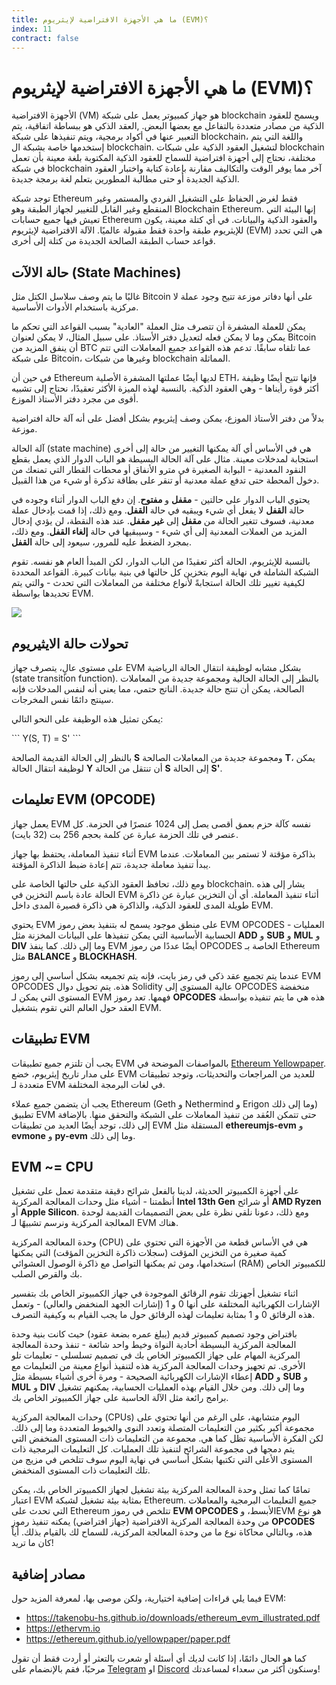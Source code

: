 ```yaml
---
title: ما هي الأجهزة الافتراضية لإيثريوم (EVM)؟
index: 11
contract: false
---
```


# ما هي الأجهزة الافتراضية لإيثريوم (EVM)؟

الأجهزة الافتراضية (VM) هو جهاز كمبيوتر يعمل على شبكة blockchain ويسمح للعقود الذكية من مصادر متعددة بالتفاعل مع بعضها البعض. ,العقد الذكي هو ببساطة اتفاقية، يتم التعبير عنها في أكواد برمجية، ويتم تنفيذها على شبكة blockchain، واللغة التي يتم إستخدمها خاصة بشبكة ال blockchain. لتشغيل العقود الذكية على شبكات blockchain مختلفة، نحتاج إلى أجهزة افتراضية للسماح للعقود الذكية المكتوبة بلغة معينة بأن تعمل في شبكة blockchain آخر مما يوفر الوقت والتكاليف مقارنة بإعادة كتابة واختبار العقود الذكية الجديدة أو حتى مطالبة المطورين بتعلم لغة برمجة جديدة.

توجد شبكة Ethereum فقط لغرض الحفاظ على التشغيل الفردي والمستمر وغير المنقطع وغير القابل للتغيير لجهاز الطبقة وهو Blockchain Ethereum. إنها البيئة التي تعيش فيها جميع حسابات Ethereum والعقود الذكية والبيانات. في أي كتلة معينة، يكون للإيثريوم طبقة واحدة فقط مقبولة عالميًا. الآلة الافتراضية لإيثريوم (EVM) هي التي تحدد قواعد حساب الطبقة الصالحة الجديدة من كتلة إلى أخرى.

## حالة الالآت (State Machines)

غالبًا ما يتم وصف سلاسل الكتل مثل Bitcoin على أنها دفاتر موزعة تتيح وجود عملة لا مركزية باستخدام الأدوات الأساسية.

يمكن للعملة المشفرة أن تتصرف مثل العملة "العادية" بسبب القواعد التي تحكم ما يمكن وما لا يمكن فعله لتعديل دفتر الأستاذ. على سبيل المثال، لا يمكن لعنوان Bitcoin أن ينفق المزيد من BTC عما تلقاه سابقًا. تدعم هذه القواعد جميع المعاملات التي تتم على شبكة Bitcoin، وغيرها من شبكات blockchain المماثلة.

في حين أن Ethereum لديها أيضًا عملتها المشفرة الأصلية ETH، فإنها تتيح أيضًا وظيفة أكثر قوة رأيناها - وهي العقود الذكية. بالنسبة لهذه الميزة الأكثر تعقيدًا، نحتاج إلى تشبيه أقوى من مجرد دفتر الأستاذ الموزع.

بدلاً من دفتر الأستاذ الموزع، يمكن وصف إيثريوم بشكل أفضل على أنه آلة حالة افتراضية موزعة.

آلة الحالة (state machine) هي في الأساس أي آلة يمكنها التغيير من حالة إلى أخرى استجابة لمدخلات معينة. مثال على آلة الحالة البسيطة هو الباب الدوار الذي يعمل بقطع النقود المعدنية - البوابة الصغيرة في مترو الأنفاق أو محطات القطار التي تمنعك من دخول المحطة حتى تدفع عملة معدنية أو تنقر على بطاقة تذكرة أو شيء من هذا القبيل.

يحتوي الباب الدوار على حالتين - **مقفل** و **مفتوح**. إن دفع الباب الدوار أثناء وجوده في حالة **القفل** لا يفعل أي شيء ويبقيه في حالة **القفل**. ومع ذلك، إذا قمت بإدخال عملة معدنية، فسوف تتغير الحالة من **مقفل** إلى **غير مقفل**. عند هذه النقطة، لن يؤدي إدخال المزيد من العملات المعدنية إلى أي شيء - وسيبقيها في حالة **إلغاء القفل**. ومع ذلك، بمجرد الضغط عليه للمرور، سيعود إلى حالة **القفل**.

بالنسبة للإيثريوم، الحالة أكثر تعقيدًا من الباب الدوار، لكن المبدأ العام هو نفسه. تقوم الشبكة الشاملة في نهاية اليوم بتخزين كل حالتها في بنية بيانات كبيرة. القواعد المحددة لكيفية تغيير تلك الحالة استجابةً لأنواع مختلفة من المعاملات التي تحدث - والتي يتم تحديدها بواسطة EVM.

<img src="https://www.web3arabs.com/courses/evm.png"/>

## تحولات حالة الايثيريوم

على مستوى عالٍ، يتصرف جهاز EVM بشكل مشابه لوظيفة انتقال الحالة الرياضية (state transition function). بالنظر إلى الحالة الحالية ومجموعة جديدة من المعاملات الصالحة، يمكن أن تنتج حالة جديدة. الناتج حتمي، مما يعني أنه لنفس المدخلات فإنه سينتج دائمًا نفس المخرجات.

يمكن تمثيل هذه الوظيفة على النحو التالي:

<CodeBlock lang="js">
```
Y(S, T) = S'
```
</CodeBlock>

بالنظر إلى الحالة القديمة الصالحة **S** ومجموعة جديدة من المعاملات الصالحة **T**، يمكن لوظيفة انتقال الحالة **Y** أن تنتقل من الحالة **S** إلى الحالة **S'**.

## تعليمات EVM (OPCODE)

يعمل جهاز EVM نفسه كآلة حزم بعمق أقصى يصل إلى 1024 عنصرًا في الحزمة. كل عنصر في تلك الحزمة عبارة عن كلمة بحجم 256 بت (32 بايت).

أثناء تنفيذ المعاملة، يحتفظ بها جهاز EVM بذاكرة مؤقتة لا تستمر بين المعاملات. عندما يبدأ تنفيذ معاملة جديدة، تتم إعادة ضبط الذاكرة المؤقتة.

ومع ذلك، تحافظ العقود الذكية على حالتها الخاصة على blockchain. يشار إلى هذه الحالة عادة باسم التخزين في EVM أثناء تنفيذ المعاملة. أي أن التخزين عبارة عن ذاكرة طويلة المدى للعقود الذكية، والذاكرة هي ذاكرة قصيرة المدى داخل EVM.

يحتوي EVM على منطق موجود يسمح له بتنفيذ بعض رموز EVM OPCODES - العمليات الحسابية الأساسية التي يمكن تنفيذها على البيانات المخزنة مثل **ADD** و **SUB** و **MUL** و **DIV** وما إلى ذلك. كما ينفذ EVM أيضًا عددًا من رموز OPCODES الخاصة بـ Ethereum مثل **BALANCE** و **BLOCKHASH**.

عندما يتم تجميع عقد ذكي في رمز بايت، فإنه يتم تجميعه بشكل أساسي إلى رموز EVM OPCODES هذه. يتم تحويل دوال Solidity عالية المستوى إلى OPCODES منخفضة المستوى التي يمكن لـ EVM فهمها. تعد رموز **OPCODES** هذه هي ما يتم تنفيذه بواسطة العقد حول العالم التي تقوم بتشغيل EVM.

## تطبيقات EVM

يجب أن تلتزم جميع تطبيقات EVM بالمواصفات الموضحة في <a href="https://ethereum.github.io/yellowpaper/paper.pdf" target="_blank">Ethereum Yellowpaper</a>. على مدار تاريخ إيثريوم، خضع EVM للعديد من المراجعات والتحديثات، وتوجد تطبيقات متعددة لـ EVM في لغات البرمجة المختلفة.

يجب أن يتضمن جميع عملاء Ethereum (Geth و Nethermind و Erigon وما إلى ذلك) تطبيق EVM حتى تتمكن العُقد من تنفيذ المعاملات على الشبكة والتحقق منها. بالإضافة إلى ذلك، توجد أيضًا العديد من تطبيقات EVM المستقلة مثل **ethereumjs-evm** و **evmone** و **py-evm** وما إلى ذلك.

## EVM ~= CPU

على أجهزة الكمبيوتر الحديثة، لدينا بالفعل شرائح دقيقة متقدمة تعمل على تشغيل أنظمتنا - أشياء مثل وحدات المعالجة المركزية **Intel 13th Gen** أو شرائح **AMD Ryzen** أو **Apple Silicon**. ومع ذلك، دعونا نلقي نظرة على بعض التصميمات القديمة لوحدة المعالجة المركزية ونرسم تشبيهًا لـ EVM هناك.

وحدة المعالجة المركزية (CPU) هي في الأساس قطعة من الأجهزة التي تحتوي على كمية صغيرة من التخزين المؤقت (سجلات ذاكرة التخزين المؤقت) التي يمكنها استخدامها، ومن ثم يمكنها التواصل مع ذاكرة الوصول العشوائي (RAM) للكمبيوتر الخاص بك والقرص الصلب.

اثناء تشغيل أجهزتك تقوم الرقائق الموجودة في جهاز الكمبيوتر الخاص بك بتفسير الإشارات الكهربائية المختلفة على أنها 0 و 1 (إشارات الجهد المنخفض والعالي) - وتعمل هذه الرقائق 0 و 1 بمثابة تعليمات لهذه الرقائق حول ما يجب القيام به وكيفية التصرف.

بافتراض وجود تصميم كمبيوتر قديم (يبلغ عمره بضعة عقود) حيث كانت بنية وحدة المعالجة المركزية البسيطة أحادية النواة وخيط واحد شائعة - تنفذ وحدة المعالجة المركزية المهام على جهاز الكمبيوتر الخاص بك في تصميم تسلسلي - تعليمات تلو الأخرى. تم تجهيز وحدات المعالجة المركزية هذه لتنفيذ أنواع معينة من التعليمات مع إعطاء الإشارات الكهربائية الصحيحة - ومرة ​​أخرى أشياء بسيطة مثل **ADD** و **SUB** و **MUL** و **DIV** وما إلى ذلك. ومن خلال القيام بهذه العمليات الحسابية، يمكنهم تشغيل برامج رائعة مثل الآلة الحاسبة على جهاز الكمبيوتر الخاص بك.

وحدات المعالجة المركزية (CPUs) اليوم متشابهة، على الرغم من أنها تحتوي على مجموعة أكبر بكثير من التعليمات المتصلة وتعدد النوى والخيوط المتعددة وما إلى ذلك. لكن الفكرة الأساسية تظل كما هي. مجموعة من التعليمات ذات المستوى المنخفض التي يتم دمجها في مجموعة الشرائح لتنفيذ تلك العمليات. كل التعليمات البرمجية ذات المستوى الأعلى التي تكتبها بشكل أساسي في نهاية اليوم سوف تتلخص في مزيج من تلك التعليمات ذات المستوى المنخفض.

تمامًا كما تمثل وحدة المعالجة المركزية بيئة تشغيل لجهاز الكمبيوتر الخاص بك، يمكن اعتبار EVM بمثابة بيئة تشغيل لشبكة Ethereum. جميع التعليمات البرمجية والمعاملات التي تحدث على Ethereum تتلخص في رموز **EVM OPCODES** الأبسط، وEVM هو نوع من وحدة المعالجة المركزية الافتراضية (جهاز افتراضي) يمكنه تنفيذ رموز **OPCODES** هذه، وبالتالي محاكاة نوع ما من وحدة المعالجة المركزية، للسماح لك بالقيام بذلك. أياً كان ما تريد!

## مصادر إضافية

فيما يلي قراءات إضافية اختيارية، ولكن موصى بها، لمعرفة المزيد حول EVM:

- <a href="https://takenobu-hs.github.io/downloads/ethereum_evm_illustrated.pdf" target="_blank">https://takenobu-hs.github.io/downloads/ethereum_evm_illustrated.pdf</a> <br/>
- <a href="https://www.ethervm.io" target="_blank">https://ethervm.io</a> <br/>
- <a href="https://ethereum.github.io/yellowpaper/paper.pdf" target="_blank">https://ethereum.github.io/yellowpaper/paper.pdf</a>

كما هو الحال دائمًا، إذا كانت لديك أي أسئلة أو شعرت بالتعثر أو أردت فقط أن تقول مرحبًا، فقم بالإنضمام على <a href="https://t.me/Web3ArabsDAO" target="_blank">Telegram</a> او <a href="https://discord.gg/ykgUvqMc4Q" target="_blank">Discord</a> وسنكون أكثر من سعداء لمساعدتك!
